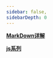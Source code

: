 ```yaml
---
sidebar: false,
sidebarDepth: 0
---
```


**[MarkDown详解](/web/markdown.html)**


**[js系列](/web/jsweb.html)**
